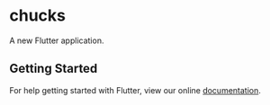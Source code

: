 # chucks

A new Flutter application.

## Getting Started

For help getting started with Flutter, view our online
[documentation](https://flutter.io/).
